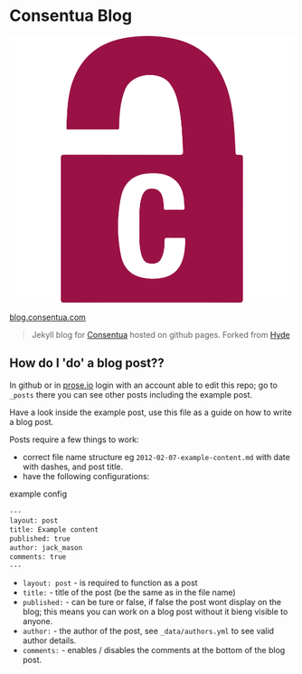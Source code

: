 # Consentua Blog
![](/public/logo/consentua-lock-pink.svg)

[blog.consentua.com](http://blog.consentua.com)

> Jekyll blog for [Consentua](http://Consentua.com) hosted on github pages. Forked from [Hyde](https://github.com/poole/hyde)

## How do I 'do' a blog post??

In github or in [prose.io](http://prose.io/) login with an account able to edit this repo; go to `_posts` there you can see other posts including the example post.

Have a look inside the example post, use this file as a guide on how to write a blog post.

Posts require a few things to work:
* correct file name structure eg `2012-02-07-example-content.md` with date with dashes, and post title.
* have the following configurations:

example config
```
---
layout: post
title: Example content
published: true
author: jack_mason
comments: true
---
```

* `layout: post` - is required to function as a post
* `title:` - title of the post (be the same as in the file name)
* `published:` - can be ture or false, if false the post wont display on the blog; this means you can work on a blog post without it bieng visible to anyone.
* `author:` - the author of the post, see `_data/authors.yml` to see valid author details.
* `comments:` - enables / disables the comments at the bottom of the blog post.
